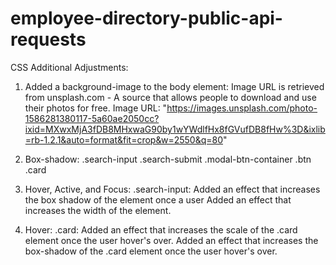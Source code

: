# employee-directory-public-api-requests

CSS Additional Adjustments:

1. Added a background-image to the body element:
   Image URL is retrieved from unsplash.com - A source that allows people to download and use their photos for free.
   Image URL: "https://images.unsplash.com/photo-1586281380117-5a60ae2050cc?ixid=MXwxMjA3fDB8MHxwaG90by1wYWdlfHx8fGVufDB8fHw%3D&ixlib=rb-1.2.1&auto=format&fit=crop&w=2550&q=80"

2. Box-shadow:
   .search-input
   .search-submit
   .modal-btn-container .btn
   .card

3. Hover, Active, and Focus:
   .search-input:
   Added an effect that increases the box shadow of the element once a user
   Added an effect that increases the width of the element.

4. Hover:
   .card:
   Added an effect that increases the scale of the .card element once the user hover's over.
   Added an effect that increases the box-shadow of the .card element once the user hover's over.
